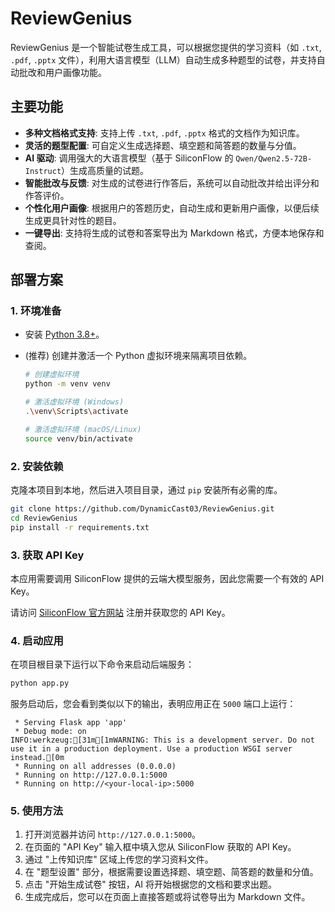 # ReviewGenius

ReviewGenius 是一个智能试卷生成工具，可以根据您提供的学习资料（如 `.txt`, `.pdf`, `.pptx` 文件），利用大语言模型（LLM）自动生成多种题型的试卷，并支持自动批改和用户画像功能。

## 主要功能

- **多种文档格式支持**: 支持上传 `.txt`, `.pdf`, `.pptx` 格式的文档作为知识库。
- **灵活的题型配置**: 可自定义生成选择题、填空题和简答题的数量与分值。
- **AI 驱动**: 调用强大的大语言模型（基于 SiliconFlow 的 `Qwen/Qwen2.5-72B-Instruct`）生成高质量的试题。
- **智能批改与反馈**: 对生成的试卷进行作答后，系统可以自动批改并给出评分和作答评价。
- **个性化用户画像**: 根据用户的答题历史，自动生成和更新用户画像，以便后续生成更具针对性的题目。
- **一键导出**: 支持将生成的试卷和答案导出为 Markdown 格式，方便本地保存和查阅。

## 部署方案

### 1. 环境准备

- 安装 [Python 3.8+](https://www.python.org/downloads/)。
- (推荐) 创建并激活一个 Python 虚拟环境来隔离项目依赖。

  ```bash
  # 创建虚拟环境
  python -m venv venv

  # 激活虚拟环境 (Windows)
  .\venv\Scripts\activate

  # 激活虚拟环境 (macOS/Linux)
  source venv/bin/activate
  ```

### 2. 安装依赖

克隆本项目到本地，然后进入项目目录，通过 `pip` 安装所有必需的库。

```bash
git clone https://github.com/DynamicCast03/ReviewGenius.git
cd ReviewGenius
pip install -r requirements.txt
```

### 3. 获取 API Key

本应用需要调用 SiliconFlow 提供的云端大模型服务，因此您需要一个有效的 API Key。

请访问 [SiliconFlow 官方网站](https://www.siliconflow.cn/) 注册并获取您的 API Key。

### 4. 启动应用

在项目根目录下运行以下命令来启动后端服务：

```bash
python app.py
```

服务启动后，您会看到类似以下的输出，表明应用正在 `5000` 端口上运行：

```
 * Serving Flask app 'app'
 * Debug mode: on
INFO:werkzeug:[31m[1mWARNING: This is a development server. Do not use it in a production deployment. Use a production WSGI server instead.[0m
 * Running on all addresses (0.0.0.0)
 * Running on http://127.0.0.1:5000
 * Running on http://<your-local-ip>:5000
```

### 5. 使用方法

1.  打开浏览器并访问 `http://127.0.0.1:5000`。
2.  在页面的 "API Key" 输入框中填入您从 SiliconFlow 获取的 API Key。
3.  通过 "上传知识库" 区域上传您的学习资料文件。
4.  在 "题型设置" 部分，根据需要设置选择题、填空题、简答题的数量和分值。
5.  点击 "开始生成试卷" 按钮，AI 将开始根据您的文档和要求出题。
6.  生成完成后，您可以在页面上直接答题或将试卷导出为 Markdown 文件。